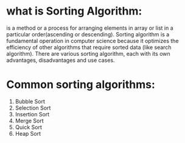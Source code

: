 # what is Sorting Algorithm:
is a method or a process for arranging elements in array or list in a particular order(ascending or descending). Sorting algorithm is a fundamental operation in computer science because it optimizes the efficiency of other algorithms that require sorted data (like search algorithm).
There are various sorting algorithm, each with its own advantages, disadvantages and use cases.
# Common sorting algorithms:
1. Bubble Sort
2. Selection Sort
3. Insertion Sort
4. Merge Sort
5. Quick Sort
6. Heap Sort